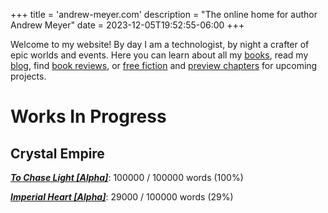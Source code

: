 +++
title = 'andrew-meyer.com'
description = "The online home for author Andrew Meyer"
date = 2023-12-05T19:52:55-06:00
+++

Welcome to my website! By day I am a technologist, by night a crafter of epic worlds and events. Here you can learn about all my [books](/works/), read my [blog](/posts/), find [book reviews](/tags/book-review/), or [free fiction](/tags/free-fiction/) and [preview chapters](/tags/preview-chapter/) for upcoming projects.

# Works In Progress

## Crystal Empire 
***[To Chase Light [Alpha]](/works/crystal-empire/)***: 100000 / 100000 words (100%)

***[Imperial Heart [Alpha]](/works/crystal-empire-2/)***: 29000 / 100000 words (29%)
